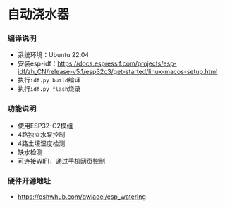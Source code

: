 # 自动浇水器
### 编译说明
- 系统环境：Ubuntu 22.04
- 安装esp-idf：https://docs.espressif.com/projects/esp-idf/zh_CN/release-v5.1/esp32c3/get-started/linux-macos-setup.html
- 执行`idf.py build`编译
- 执行`idf.py flash`烧录
### 功能说明
- 使用ESP32-C2模组
- 4路独立水泵控制
- 4路土壤湿度检测
- 缺水检测
- 可连接WIFI，通过手机网页控制
### 硬件开源地址
- https://oshwhub.com/qwiaoei/esp_watering
